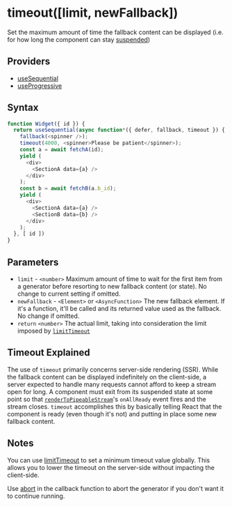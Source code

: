 # timeout([limit, newFallback])

Set the maximum amount of time the fallback content can be displayed
(i.e. for how long the component can stay [suspended](https://reactjs.org/docs/react-api.html#reactsuspense))

## Providers

* [useSequential](useSequential.md)
* [useProgressive](useProgressive.md)

## Syntax

```js
function Widget({ id }) {
  return useSequential(async function*({ defer, fallback, timeout }) {
    fallback(<spinner />);
    timeout(4000, <spinner>Please be patient</spinner>);
    const a = await fetchA(id);
    yield (
      <div>
        <SectionA data={a} />
      </div>
    );
    const b = await fetchB(a.b_id);
    yield (
      <div>
        <SectionA data={a} />
        <SectionB data={b} />
      </div>
    );
  }, [ id ])
}
```

## Parameters

* `limit` - `<number>` Maximum amount of time to wait for the first item from a generator before resorting to
new fallback content (or state). No change to current setting if omitted.
* `newFallback` - `<Element>` or `<AsyncFunction>` The new fallback element. If it's a function, it'll be called
and its returned value used as the fallback. No change if omitted.
* `return` `<number>` The actual limit, taking into consideration the limit imposed by [`limitTimeout`](./limitTimeout.md)

## Timeout Explained

The use of `timeout` primarily concerns server-side rendering (SSR). While the fallback content can be displayed
indefinitely on the client-side, a server expected to handle many requests cannot afford to keep a stream open for
long. A component must exit from its suspended state at some point so that
[`renderToPipeableStream`](https://reactjs.org/docs/react-dom-server.html#rendertopipeablestream)'s `onAllReady`
event fires and the stream closes. `timeout` accomplishes this by basically telling React that the component is
ready (even though it's not) and putting in place some new fallback content.

## Notes

You can use [limitTimeout](./limitTimeout.md) to set a minimum timeout value globally. This allows you to lower
the timeout on the server-side without impacting the client-side.

Use [abort](./abort.md) in the callback function to abort the generator if you don't want it to continue running.
